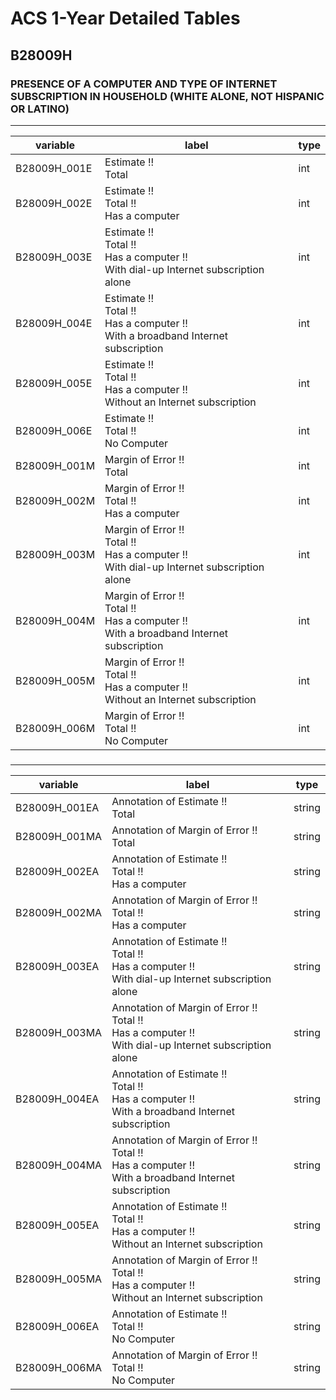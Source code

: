 # ACS 1-Year Detailed Tables

## B28009H

### PRESENCE OF A COMPUTER AND TYPE OF INTERNET SUBSCRIPTION IN HOUSEHOLD (WHITE ALONE, NOT HISPANIC OR LATINO)

___

| variable | label | type |
| ----- | ----- | ----- |
| B28009H_001E | Estimate !!<br>Total | int |
| B28009H_002E | Estimate !!<br>Total !!<br>Has a computer | int |
| B28009H_003E | Estimate !!<br>Total !!<br>Has a computer !!<br>With dial-up Internet subscription alone | int |
| B28009H_004E | Estimate !!<br>Total !!<br>Has a computer !!<br>With a broadband Internet subscription | int |
| B28009H_005E | Estimate !!<br>Total !!<br>Has a computer !!<br>Without an Internet subscription | int |
| B28009H_006E | Estimate !!<br>Total !!<br>No Computer | int |
| B28009H_001M | Margin of Error !!<br>Total | int |
| B28009H_002M | Margin of Error !!<br>Total !!<br>Has a computer | int |
| B28009H_003M | Margin of Error !!<br>Total !!<br>Has a computer !!<br>With dial-up Internet subscription alone | int |
| B28009H_004M | Margin of Error !!<br>Total !!<br>Has a computer !!<br>With a broadband Internet subscription | int |
| B28009H_005M | Margin of Error !!<br>Total !!<br>Has a computer !!<br>Without an Internet subscription | int |
| B28009H_006M | Margin of Error !!<br>Total !!<br>No Computer | int |
### 

___

| variable | label | type |
| ----- | ----- | ----- |
| B28009H_001EA | Annotation of Estimate !!<br>Total | string |
| B28009H_001MA | Annotation of Margin of Error !!<br>Total | string |
| B28009H_002EA | Annotation of Estimate !!<br>Total !!<br>Has a computer | string |
| B28009H_002MA | Annotation of Margin of Error !!<br>Total !!<br>Has a computer | string |
| B28009H_003EA | Annotation of Estimate !!<br>Total !!<br>Has a computer !!<br>With dial-up Internet subscription alone | string |
| B28009H_003MA | Annotation of Margin of Error !!<br>Total !!<br>Has a computer !!<br>With dial-up Internet subscription alone | string |
| B28009H_004EA | Annotation of Estimate !!<br>Total !!<br>Has a computer !!<br>With a broadband Internet subscription | string |
| B28009H_004MA | Annotation of Margin of Error !!<br>Total !!<br>Has a computer !!<br>With a broadband Internet subscription | string |
| B28009H_005EA | Annotation of Estimate !!<br>Total !!<br>Has a computer !!<br>Without an Internet subscription | string |
| B28009H_005MA | Annotation of Margin of Error !!<br>Total !!<br>Has a computer !!<br>Without an Internet subscription | string |
| B28009H_006EA | Annotation of Estimate !!<br>Total !!<br>No Computer | string |
| B28009H_006MA | Annotation of Margin of Error !!<br>Total !!<br>No Computer | string |

